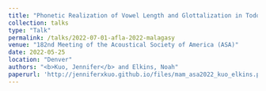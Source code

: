 ```yaml
---
title: "Phonetic Realization of Vowel Length and Glottalization in Todos Santos Mam"
collection: talks
type: "Talk"
permalink: /talks/2022-07-01-afla-2022-malagasy
venue: "182nd Meeting of the Acoustical Society of America (ASA)"
date: 2022-05-25
location: "Denver"
authors: "<b>Kuo, Jennifer</b> and Elkins, Noah"
paperurl: 'http://jenniferxkuo.github.io/files/mam_asa2022_kuo_elkins.pdf'
---
```

